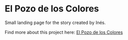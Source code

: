 <h1>El Pozo de los Colores</h1>
<p>Small landing page for the story created by Inés.<p>

<p>Find more about this project here: <a href="http://yerai.me/el-pozo-de-los-colores/">El Pozo de los Colores</a><p>
